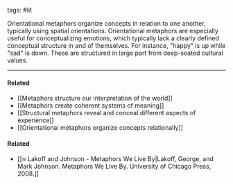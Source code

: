 tags: #lit 

Orientational metaphors organize concepts in relation to one another, typically using spatial orientations.  Orientational metaphors are especially useful for conceptualizing emotions, which typically lack a clearly defined conceptual structure in and of themselves. For instance, "happy" is up while "sad" is down. These are structured in large part from deep-seated cultural values.

---
#### Related
- [[Metaphors structure our interpretation of the world]]
- [[Metaphors create coherent systems of meaning]]
- [[Structural metaphors reveal and conceal different aspects of experience]]
- [[Orientational metaphors organize concepts relationally]]

#### Related
- [[≈ Lakoff and Johnson - Metaphors We Live By|Lakoff, George, and Mark Johnson. Metaphors We Live By. University of Chicago Press, 2008.]]